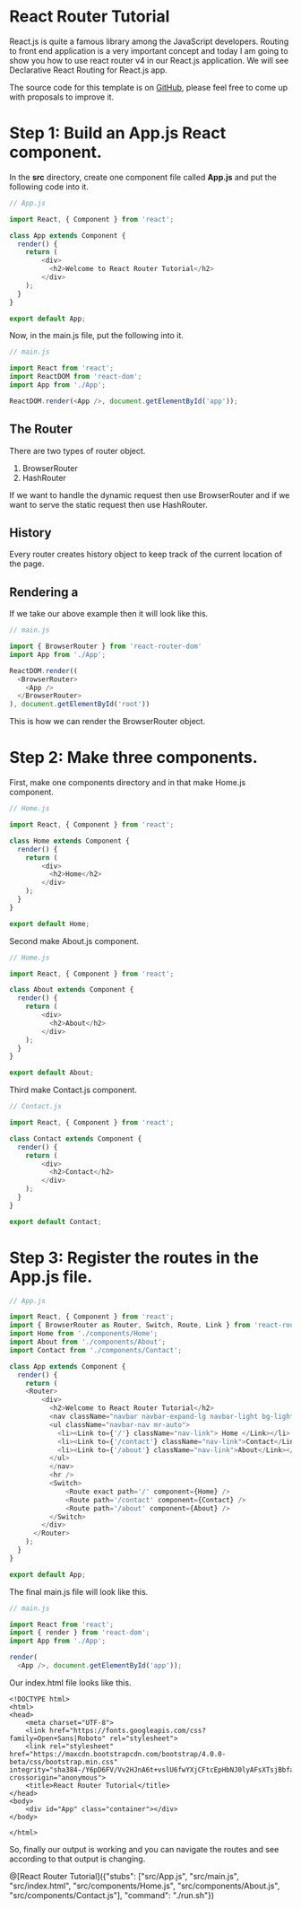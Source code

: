 # React Router Tutorial

React.js is quite a famous library among the JavaScript developers. Routing to front end application is a very important concept and today I am going to show you how to use react router v4 in our React.js application. We will see Declarative React Routing for React.js app.

The source code for this template is on [GitHub](https://github.com/KrunalLathiya/playground-s7hbYjBE), please feel free to come up with proposals to improve it.

# Step 1: Build an App.js React component.
In the **src** directory, create one component file called **App.js** and put the following code into it.
```javascript
// App.js

import React, { Component } from 'react';

class App extends Component {
  render() {
    return (
        <div>
          <h2>Welcome to React Router Tutorial</h2>
        </div>
    );
  }
}

export default App;
```
Now, in the main.js file, put the following into it.
```javascript
// main.js

import React from 'react';
import ReactDOM from 'react-dom';
import App from './App';

ReactDOM.render(<App />, document.getElementById('app'));
```
## The Router
There are two types of router object.

1. BrowserRouter
2. HashRouter

If we want to handle the dynamic request then use BrowserRouter and if we want to serve the static request then use HashRouter.

## History
Every router creates history object to keep track of the current location of the page.

## Rendering a <Router>
If we take our above example then it will look like this.

```javascript
// main.js

import { BrowserRouter } from 'react-router-dom'
import App from './App';

ReactDOM.render((
  <BrowserRouter>
    <App />
  </BrowserRouter>
), document.getElementById('root'))
```
This is how we can render the BrowserRouter object.

# Step 2: Make three components.
First, make one components directory and in that make Home.js component.

```javascript
// Home.js

import React, { Component } from 'react';

class Home extends Component {
  render() {
    return (
        <div>
          <h2>Home</h2>
        </div>
    );
  }
}

export default Home;
```
Second make About.js component.

```javascript
// Home.js

import React, { Component } from 'react';

class About extends Component {
  render() {
    return (
        <div>
          <h2>About</h2>
        </div>
    );
  }
}

export default About;
```
Third make Contact.js component.
```javascript
// Contact.js

import React, { Component } from 'react';

class Contact extends Component {
  render() {
    return (
        <div>
          <h2>Contact</h2>
        </div>
    );
  }
}

export default Contact;
```
# Step 3: Register the routes in the App.js file.

```javascript
// App.js

import React, { Component } from 'react';
import { BrowserRouter as Router, Switch, Route, Link } from 'react-router-dom';
import Home from './components/Home';
import About from './components/About';
import Contact from './components/Contact';

class App extends Component {
  render() {
    return (
    <Router>
        <div>
          <h2>Welcome to React Router Tutorial</h2>
          <nav className="navbar navbar-expand-lg navbar-light bg-light">
          <ul className="navbar-nav mr-auto">
            <li><Link to={'/'} className="nav-link"> Home </Link></li>
            <li><Link to={'/contact'} className="nav-link">Contact</Link></li>
            <li><Link to={'/about'} className="nav-link">About</Link></li>
          </ul>
          </nav>
          <hr />
          <Switch>
              <Route exact path='/' component={Home} />
              <Route path='/contact' component={Contact} />
              <Route path='/about' component={About} />
          </Switch>
        </div>
      </Router>
    );
  }
}

export default App;
```
The final main.js file will look like this.

```javascript
// main.js

import React from 'react';
import { render } from 'react-dom';
import App from './App';

render(
  <App />, document.getElementById('app'));
```
Our index.html file looks like this.
```
<!DOCTYPE html>
<html>
<head>
    <meta charset="UTF-8">
    <link href="https://fonts.googleapis.com/css?family=Open+Sans|Roboto" rel="stylesheet">
    <link rel="stylesheet" href="https://maxcdn.bootstrapcdn.com/bootstrap/4.0.0-beta/css/bootstrap.min.css" integrity="sha384-/Y6pD6FV/Vv2HJnA6t+vslU6fwYXjCFtcEpHbNJ0lyAFsXTsjBbfaDjzALeQsN6M" crossorigin="anonymous">
    <title>React Router Tutorial</title>
</head>
<body>
    <div id="App" class="container"></div>
</body>

</html>
```
So, finally our output is working and you can navigate the routes and see according to that output is changing.

@[React Router Tutorial]({"stubs": ["src/App.js", "src/main.js", "src/index.html", "src/components/Home.js", "src/components/About.js", "src/components/Contact.js"], "command": "./run.sh"})